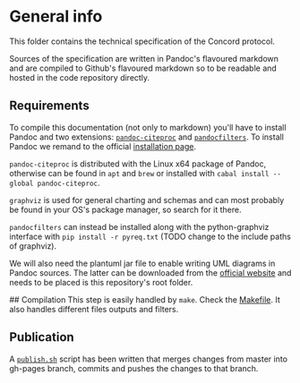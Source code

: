 # General info
This folder contains the technical specification of the Concord protocol.

Sources of the specification are written in Pandoc's flavoured markdown and are
compiled to Github's flavoured markdown so to be readable and hosted in the code
repository directly.

## Requirements
To compile this documentation (not only to markdown) you'll have to install Pandoc
and two extensions: [`pandoc-citeproc`](https://github.com/jgm/pandoc-citeproc)
and [`pandocfilters`](https://github.com/jgm/pandocfilters). To install Pandoc
we remand to the official [installation page](http://pandoc.org/installing.html).

`pandoc-citeproc` is distributed with the Linux x64 package of Pandoc, otherwise
can be found in `apt` and `brew` or installed with `cabal install --global pandoc-citeproc`.

`graphviz` is used for general charting and schemas and can most probably be
found in your OS's package manager, so search for it there.

`pandocfilters` can instead be installed along with the python-graphviz interface
with `pip install -r pyreq.txt` (TODO change to the include paths of graphviz).

We will also need the plantuml jar file to enable writing UML diagrams in Pandoc
sources. The latter can be downloaded from the [official website](http://plantuml.com/download.html)
and needs to be placed is this repository's root folder.

## Compilation
This step is easily handled by `make`. Check the [Makefile](blob/master/Makefile).
It also handles different files outputs and filters.

## Publication
A [`publish.sh`](blob/master/publish.sh) script has been written that merges
changes from master into gh-pages branch, commits and pushes the changes to that
branch.
